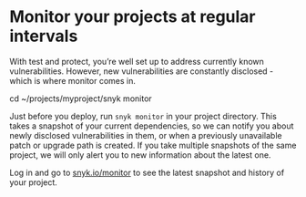# Monitor your projects at regular intervals

With test and protect, you’re well set up to address currently known vulnerabilities. However, new vulnerabilities are constantly disclosed - which is where monitor comes in.

cd ~/projects/myproject/snyk monitor

Just before you deploy, run `snyk monitor` in your project directory. This takes a snapshot of your current dependencies, so we can notify you about newly disclosed vulnerabilities in them, or when a previously unavailable patch or upgrade path is created. If you take multiple snapshots of the same project, we will only alert you to new information about the latest one.

Log in and go to [snyk.io/monitor](https://app.snyk.io/monitor/) to see the latest snapshot and history of your project.



